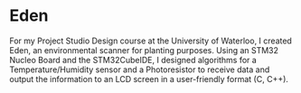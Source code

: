 # Eden
For my Project Studio Design course at the University of Waterloo, I created Eden, an environmental scanner for planting purposes. Using an STM32 Nucleo Board and the STM32CubeIDE, I designed algorithms for a Temperature/Humidity sensor and a Photoresistor to receive data and output the information to an LCD screen in a user-friendly format (C, C++).
